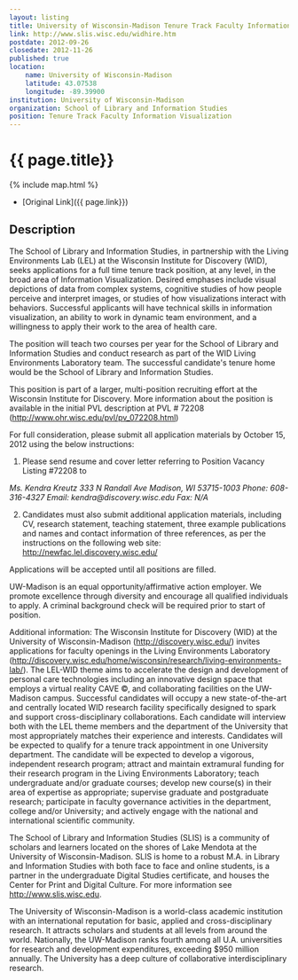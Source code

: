 ```yaml
---
layout: listing
title: University of Wisconsin-Madison Tenure Track Faculty Information Visualization
link: http://www.slis.wisc.edu/widhire.htm
postdate: 2012-09-26
closedate: 2012-11-26
published: true
location:
    name: University of Wisconsin-Madison
    latitude: 43.07538
    longitude: -89.39900
institution: University of Wisconsin-Madison
organization: School of Library and Information Studies
position: Tenure Track Faculty Information Visualization
---
```



# {{ page.title}}

{% include map.html %}



* [Original Link]({{ page.link}})

## Description

The School of Library and Information Studies, in partnership with the Living Environments Lab (LEL) at the Wisconsin Institute for Discovery (WID), seeks applications for a full time tenure track position, at any level, in the broad area of Information Visualization. Desired emphases include visual depictions of data from complex systems, cognitive studies of how people perceive and interpret images, or studies of how visualizations interact with behaviors. Successful applicants will have technical skills in information visualization, an ability to work in dynamic team environment, and a willingness to apply their work to the area of health care.

The position will teach two courses per year for the School of Library and Information Studies and conduct research as part of the WID Living Environments Laboratory team. The successful candidate's tenure home would be the School of Library and Information Studies.

This position is part of a larger, multi-position recruiting effort at the Wisconsin Institute for Discovery. More information about the position is available in the initial PVL description at PVL # 72208 (<http://www.ohr.wisc.edu/pvl/pv_072208.html>)

For full consideration, please submit all application materials by October 15, 2012 using the below instructions:

1. Please send resume and cover letter referring to Position Vacancy Listing #72208 to

<address>
      Ms. Kendra Kreutz  
      333 N Randall Ave  
      Madison, WI 53715-1003  
      Phone: 608-316-4327  
      Email: kendra@discovery.wisc.edu  
      Fax: N/A  
</address>

2. Candidates must also submit additional application materials, including CV, research statement, teaching statement, three example publications and names and contact information of three references, as per the instructions on the following web site: <http://newfac.lel.discovery.wisc.edu/>

Applications will be accepted until all positions are filled.

UW-Madison is an equal opportunity/affirmative action employer. We promote excellence through diversity and encourage all qualified individuals to apply. A criminal background check will be required prior to start of position.

Additional information:
The Wisconsin Institute for Discovery (WID) at the University of Wisconsin-Madison (<http://discovery.wisc.edu/>) invites applications for faculty openings in the Living Environments Laboratory (<http://discovery.wisc.edu/home/wisconsin/research/living-environments-lab/>). The LEL-WID theme aims to accelerate the design and development of personal care technologies including an innovative design space that employs a virtual reality CAVE ©, and collaborating facilities on the UW-Madison campus. Successful candidates will occupy a new state-of-the-art and centrally located WID research facility specifically designed to spark and support cross-disciplinary collaborations. Each candidate will interview both with the LEL theme members and the department of the University that most appropriately matches their experience and interests. Candidates will be expected to qualify for a tenure track appointment in one University department. The candidate will be expected to develop a vigorous, independent research program; attract and maintain extramural funding for their research program in the Living Environments Laboratory; teach undergraduate and/or graduate courses; develop new course(s) in their area of expertise as appropriate; supervise graduate and postgraduate research; participate in faculty governance activities in the department, college and/or University; and actively engage with the national and international scientific community.

The School of Library and Information Studies (SLIS) is a community of scholars and learners located on the shores of Lake Mendota at the University of Wisconsin-Madison. SLIS is home to a robust M.A. in Library and Information Studies with both face to face and online students, is a partner in the undergraduate Digital Studies certificate, and houses the Center for Print and Digital Culture. For more information see <http://www.slis.wisc.edu>.

The University of Wisconsin-Madison is a world-class academic institution with an international reputation for basic, applied and cross-disciplinary research. It attracts scholars and students at all levels from around the world. Nationally, the UW-Madison ranks fourth among all U.A. universities for research and development expenditures, exceeding $950 million annually. The University has a deep culture of collaborative interdisciplinary research.